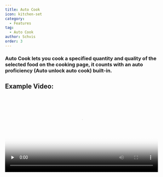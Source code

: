 ```yaml
---
title: Auto Cook
icon: kitchen-set
category:
  - Features
tag:
  - Auto Cook
author: Schvis
order: 3
---
```


### Auto Cook lets you cook a specified quantity and quality of the selected food on the cooking page, it counts with an auto proficiency (Auto unlock auto cook) built-in.

## Example Video:

<video controls preload="none" width="100%" poster="https://nextcloud.atruicardona.xyz/s/s7cSiMAtmdLZAqx/preview"><source src="https://nextcloud.atruicardona.xyz/s/s7cSiMAtmdLZAqx/download" type="video/mp4"></video>
